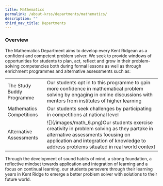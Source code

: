 ```yaml
---
title: Mathematics
permalink: /about-krss/departments/mathematics/
description: ""
third_nav_title: Departments
---
```

### Overview

The Mathematics Department aims to develop every Kent Ridgean as a confident and competent problem solver. We seek to provide windows of opportunities for students to plan, act, reflect and grow in their problem-solving competencies both during formal lessons as well as through enrichment programmes and alternative assessments such as:


<table>
 <tbody>


 <tr>
  <td>The Study Buddy Programme</td>
  <td>Our students opt in to this programme to gain more confidence in mathematical problem solving by engaging in online discussions with mentors from institutes of higher learning</td>
	 
 </tr>
	 <tr>
  <td>Mathematics Competitions</td>
  <td>Our students seek challenges by participating in competitions at national level</td>
 </tr>
	 <tr>
  <td>Alternative Assessments</td>
  <td>![](/images/math_6.png)Our students exercise creativity in problem solving as they partake in alternative assessments focusing on application and integration of knowledge to address problems situated in real world context</td>
  </tr>
</tbody></table>
<style>
table, th, td {
 border-collapse: collapse;
}
</style>

Through the development of sound habits of mind, a strong foundation, a reflective mindset towards application and integration of learning and a focus on continual learning, our students persevere through their learning years in Kent Ridge to emerge a better problem solver with solutions to their future world.